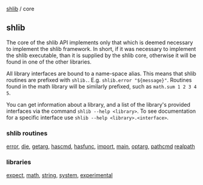 [shlib][] / core

shlib
-----

The core of the shlib API implements only that which is deemed necessary to
implement the shlib framework. In short, if it was necessary to implement the
shlib executable, than it is supplied by the shlib core, otherwise it will be
found in one of the other libraries.

All library interfaces are bound to a name-space alias.  This means that shlib
routines are prefixed with `shlib.`.  E.g. `shlib.error "${message}"`.
Routines found in the math library will be similarly prefixed, such as
`math.sum 1 2 3 4 5`.

You can get information about a library, and a list of the library's provided
interfaces via the command `shlib --help <library>`.  To see documentation for
a specific interface use `shlib --help <library>.<interface>`.

### shlib routines ###

 [error][], [die][], [getarg][], [hascmd][], [hasfunc][], [import][], [main][], [optarg][], [pathcmd][] [realpath][]

### libraries ###

 [expect][], [math][], [string][], [system][], [experimental][]

[atexit]: atexit.md "atexit"
[error]: error.md "error"
[die]: die.md "die"
[getarg]: getarg.md "getarg"
[hascmd]: hascmd.md "hascmd"
[hasfunc]: hasfunc.md "hasfunc"
[import]: import.md "import"
[pathcmd]: pathcmd.md "pathcmd"
[main]: main.md "main"
[optarg]: optarg.md "optarg"
[realpath]: realpath.md "realpath"

[core]: ../doc/__index__.md "core"
[expect]: ../expect/__index__.md "expect"
[math]: ../math/__index__.md "math"
[string]: ../string/__index__.md "string"
[system]: ../system/__index__.md "system"
[experimental]: ../experimental/__index__.md "experimental"
[shlib]: http://github.com/major0/shlib "shlib"
